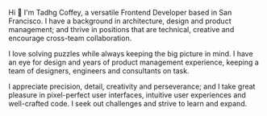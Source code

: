 Hi 👋 I'm Tadhg Coffey, a versatile Frontend Developer based in San Francisco. I have a background in architecture, design and product management; and thrive in positions that are technical, creative and encourage cross-team collaboration.

I love solving puzzles while always keeping the big picture in mind. I have an eye for design and years of product management experience, keeping a team of designers, engineers and consultants on task.

I appreciate precision, detail, creativity and perseverance; and I take great pleasure in pixel-perfect user interfaces, intuitive user experiences and well-crafted code. I seek out challenges and strive to learn and expand.

